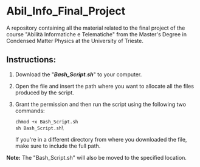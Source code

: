 # Abil_Info_Final_Project
A repository containing all the material related to the final project of the course "Abilità Informatiche e Telematiche" from the Master's Degree in Condensed Matter Physics at the University of Trieste.

## Instructions: 
1) Download the "***Bash_Script.sh***" to your computer.
2) Open the file and insert the path where you want to allocate all the files produced by the script.
3) Grant the permission and then run the script using the following two commands:

    `chmod +x Bash_Script.sh`\
    `sh Bash_Script.sh`\
   
   If you're in a different directory from where you downloaded the file, make sure to include the full path.

   
**Note:** The "Bash_Script.sh" will also be moved to the specified location.



   

